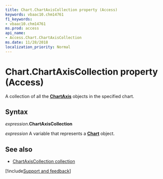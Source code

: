 ```yaml
---
title: Chart.ChartAxisCollection property (Access)
keywords: vbaac10.chm14761
f1_keywords:
- vbaac10.chm14761
ms.prod: access
api_name:
- Access.Chart.ChartAxisCollection
ms.date: 11/28/2018
localization_priority: Normal
---
```



# Chart.ChartAxisCollection property (Access)

A collection of all the **[ChartAxis](Access.ChartAxis.md)** objects in the specified chart.


## Syntax

_expression_.**ChartAxisCollection**

_expression_ A variable that represents a **[Chart](Access.Chart.md)** object.


## See also

- [ChartAxisCollection collection](Access.ChartAxisCollection.md)

[!include[Support and feedback](~/includes/feedback-boilerplate.md)]